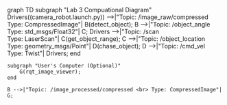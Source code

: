 graph TD
    subgraph "Lab 3 Compuational Diagram"
        Drivers((camera_robot.launch.py)) -->|"Topic: /image_raw/compressed <br> Type: CompressedImage"| B(detect_object);
        B -->|"Topic: /object_angle <br> Type: std_msgs/Float32"| C;
        Drivers -->|"Topic: /scan <br> Type: LaserScan"| C(get_object_range);
        C -->|"Topic: /object_location <br> Type: geometry_msgs/Point"| D(chase_object);
        D -->|"Topic: /cmd_vel <br> Type: Twist"| Drivers;
    end

    subgraph "User's Computer (Optional)"
        G(rqt_image_viewer);
    end

    B -->|"Topic: /image_processed/compressed <br> Type: CompressedImage"| G;